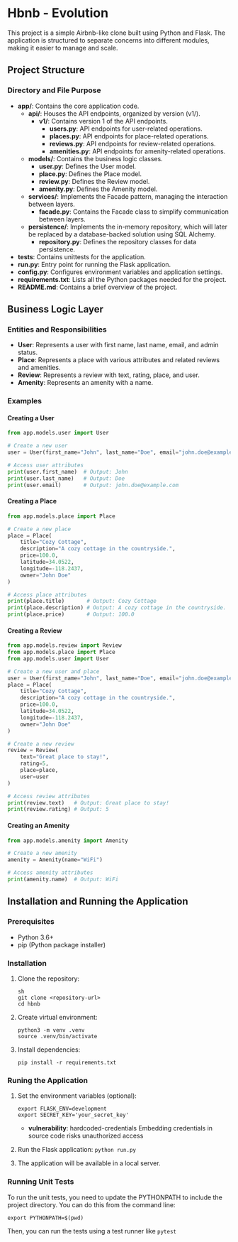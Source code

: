 # Hbnb - Evolution

This project is a simple Airbnb-like clone built using Python and Flask. The application is structured to separate concerns into different modules, making it easier to manage and scale.

## Project Structure

### Directory and File Purpose

- **app/**: Contains the core application code.
  - **api/**: Houses the API endpoints, organized by version (v1/).
    - **v1/**: Contains version 1 of the API endpoints.
      - **users.py**: API endpoints for user-related operations.
      - **places.py**: API endpoints for place-related operations.
      - **reviews.py**: API endpoints for review-related operations.
      - **amenities.py**: API endpoints for amenity-related operations.
  - **models/**: Contains the business logic classes.
    - **user.py**: Defines the User model.
    - **place.py**: Defines the Place model.
    - **review.py**: Defines the Review model.
    - **amenity.py**: Defines the Amenity model.
  - **services/**: Implements the Facade pattern, managing the interaction between layers.
    - **facade.py**: Contains the Facade class to simplify communication between layers.
  - **persistence/**: Implements the in-memory repository, which will later be replaced by a database-backed solution using SQL Alchemy.
    - **repository.py**: Defines the repository classes for data persistence.
- **tests**: Contains unittests for the application.
- **run.py**: Entry point for running the Flask application.
- **config.py**: Configures environment variables and application settings.
- **requirements.txt**: Lists all the Python packages needed for the project.
- **README.md**: Contains a brief overview of the project.

## Business Logic Layer

### Entities and Responsibilities

- **User**: Represents a user with first name, last name, email, and admin status.
- **Place**: Represents a place with various attributes and related reviews and amenities.
- **Review**: Represents a review with text, rating, place, and user.
- **Amenity**: Represents an amenity with a name.

### Examples

#### Creating a User
```python
from app.models.user import User

# Create a new user
user = User(first_name="John", last_name="Doe", email="john.doe@example.com")

# Access user attributes
print(user.first_name)  # Output: John
print(user.last_name)   # Output: Doe
print(user.email)       # Output: john.doe@example.com
```

#### Creating a Place
```python
from app.models.place import Place

# Create a new place
place = Place(
    title="Cozy Cottage",
    description="A cozy cottage in the countryside.",
    price=100.0,
    latitude=34.0522,
    longitude=-118.2437,
    owner="John Doe"
)

# Access place attributes
print(place.title)       # Output: Cozy Cottage
print(place.description) # Output: A cozy cottage in the countryside.
print(place.price)       # Output: 100.0
```

#### Creating a Review
```python
from app.models.review import Review
from app.models.place import Place
from app.models.user import User

# Create a new user and place
user = User(first_name="John", last_name="Doe", email="john.doe@example.com")
place = Place(
    title="Cozy Cottage",
    description="A cozy cottage in the countryside.",
    price=100.0,
    latitude=34.0522,
    longitude=-118.2437,
    owner="John Doe"
)

# Create a new review
review = Review(
    text="Great place to stay!",
    rating=5,
    place=place,
    user=user
)

# Access review attributes
print(review.text)   # Output: Great place to stay!
print(review.rating) # Output: 5
```

#### Creating an Amenity
```python
from app.models.amenity import Amenity

# Create a new amenity
amenity = Amenity(name="WiFi")

# Access amenity attributes
print(amenity.name)  # Output: WiFi
```


## Installation and Running the Application
### Prerequisites
- Python 3.6+
- pip (Python package installer)

### Installation

1. Clone the repository:
   ```
   sh
   git clone <repository-url>
   cd hbnb
   ```

2. Create virtual environment:
    ```
    python3 -m venv .venv
    source .venv/bin/activate
    ```
3. Install dependencies:
    ```
    pip install -r requirements.txt
    ```

### Runing the Application
1. Set the environment variables (optional):
    ```
    export FLASK_ENV=development
    export SECRET_KEY='your_secret_key'
    ```
    * **vulnerability**: hardcoded-credentials Embedding credentials in source code risks unauthorized access

2. Run the Flask application:
```python run.py```

3. The application will be available in a local server.

### Running Unit Tests
To run the unit tests, you need to update the PYTHONPATH to include the project directory. You can do this from the command line:
```
export PYTHONPATH=$(pwd)
```
Then, you can run the tests using a test runner like `pytest`
